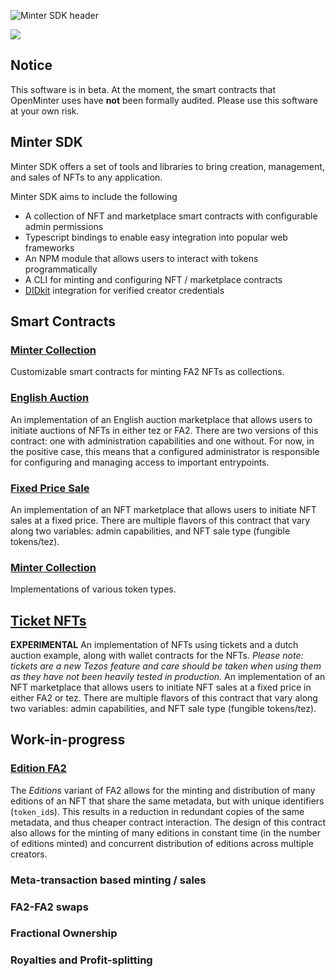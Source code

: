 ![Minter SDK header](/docs/mintersdkhead.png)

[![](https://img.shields.io/badge/license-MIT-brightgreen)](LICENSE)

## Notice

This software is in beta. At the moment, the smart contracts
that OpenMinter uses have **not** been formally audited. Please
use this software at your own risk.

## Minter SDK

Minter SDK offers a set of tools and libraries to bring creation, management, and sales of NFTs to any application.

Minter SDK aims to include the following

-   A collection of NFT and marketplace smart contracts with configurable admin permissions
-   Typescript bindings to enable easy integration into popular web frameworks
-   An NPM module that allows users to interact with tokens programmatically
-   A CLI for minting and configuring NFT / marketplace contracts
-   [DIDkit](https://www.spruceid.com/didkit) integration for verified creator credentials

## Smart Contracts

### [Minter Collection](minter_collection)

Customizable smart contracts for minting FA2 NFTs as collections.

### [English Auction](english_auction)

An implementation of an English auction marketplace that allows users to initiate auctions of NFTs in either tez or FA2. There are
two versions of this contract: one with administration capabilities and one without. For now, in the positive case, this means that
a configured administrator is responsible for configuring and managing access to important entrypoints.

### [Fixed Price Sale](fixed_price_sale)

An implementation of an NFT marketplace that allows users to initiate NFT sales at a fixed price. There are multiple flavors of this contract that vary along two variables: admin capabilities, and NFT sale type (fungible tokens/tez).

### [Minter Collection](minter_collection)

Implementations of various token types.

## [Ticket NFTs](tickets)

**EXPERIMENTAL** An implementation of NFTs using tickets and a dutch auction example, along with wallet contracts for the NFTs. _Please note: tickets are a new Tezos feature and care should be taken when using them as they have not been heavily tested in production._
An implementation of an NFT marketplace that allows users to initiate NFT sales at a fixed price in either FA2 or tez. There are multiple flavors of this contract that vary along two variables: admin capabilities, and NFT sale type (fungible tokens/tez).

## Work-in-progress

### [Edition FA2](minter_collection/editions)
The _Editions_ variant of FA2 allows for the minting and distribution of many editions of an NFT that share the same metadata, but with unique identifiers (`token_id`s). This results in a reduction in redundant copies of the same metadata, and thus cheaper contract interaction. The design of this contract also allows for the minting of many editions in constant time (in the number of editions minted) and concurrent distribution of editions across multiple creators. 

### Meta-transaction based minting / sales

### FA2-FA2 swaps

### Fractional Ownership

### Royalties and Profit-splitting
